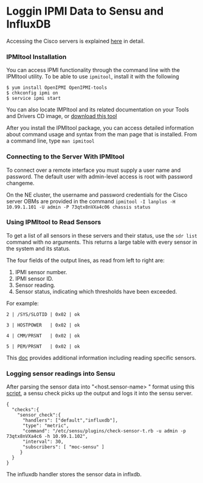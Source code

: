 # Loggin IPMI Data to Sensu and InfluxDB
Accessing the Cisco servers is explained [here](Cisco-UCS-C220.html) in detail.

### IPMItool Installation
You can access IPMI functionality through the command line with the IPMItool utility. To be able to use `ipmitool`, install it with the following
```
$ yum install OpenIPMI OpenIPMI-tools
$ chkconfig ipmi on
$ service ipmi start
```

You can also locate IMPItool and its related documentation on your Tools and Drivers CD image, or [download this tool](http://ipmitool.sourceforge.net/)

After you install the IPMItool package, you can access detailed information about command usage and syntax from the man page that is installed. From a command line, type `man ipmitool`

### Connecting to the Server With IPMItool
To connect over a remote interface you must supply a user name and password. The default user with admin-level access is root with password changeme. 

On the NE cluster, the username and password credentials for the Cisco server OBMs are provided in the command `ipmitool -I lanplus -H 10.99.1.101 -U admin -P 73qtx8nVXa4c06 chassis status`

### Using IPMItool to Read Sensors
To get a list of all sensors in these servers and their status, use the `sdr list` command with no arguments. This returns a large table with every sensor in the system and its status.

The four fields of the output lines, as read from left to right are:
1. IPMI sensor number.
2. IPMI sensor ID.
3. Sensor reading.
4. Sensor status, indicating which thresholds have been exceeded.

For example:
```
2 | /SYS/SLOTID | 0x02 | ok

3 | HOSTPOWER   | 0x02 | ok

4 | CMM/PRSNT   | 0x02 | ok

5 | PEM/PRSNT   | 0x02 | ok
```
This [doc](https://docs.oracle.com/cd/E19464-01/820-6850-11/IPMItool.html) provides additional information including reading specific sensors.

### Logging sensor readings into Sensu
After parsing the sensor data into "<host.sensor-name>  <value>  <timestamp>" format using this [script](https://github.com/sensu/sensu-community-plugins/blob/master/plugins/ipmi/check-sensor.rb), a sensu check picks up the output and logs it into the sensu server.
```
{
  "checks":{
    "sensor_check":{
      "handlers": ["default","influxdb"],
      "type": "metric",
      "command": "/etc/sensu/plugins/check-sensor-t.rb -u admin -p 73qtx8nVXa4c6 -h 10.99.1.102",
      "interval": 30,
      "subscribers": [ "moc-sensu" ]
     }
  }
}
```

The influxdb handler stores the sensor data in inflxdb.


